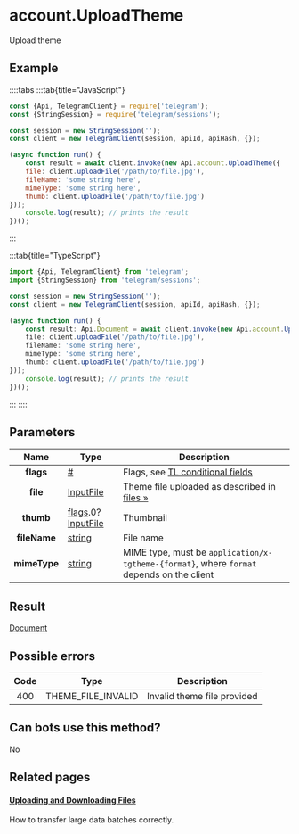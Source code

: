 # account.UploadTheme

Upload theme



## Example

::::tabs
:::tab{title="JavaScript"}
```js
const {Api, TelegramClient} = require('telegram');
const {StringSession} = require('telegram/sessions');

const session = new StringSession('');
const client = new TelegramClient(session, apiId, apiHash, {});

(async function run() {
    const result = await client.invoke(new Api.account.UploadTheme({
    file: client.uploadFile('/path/to/file.jpg'),
    fileName: 'some string here',
    mimeType: 'some string here',
    thumb: client.uploadFile('/path/to/file.jpg')
}));
    console.log(result); // prints the result
})();
```
:::

:::tab{title="TypeScript"}
```ts
import {Api, TelegramClient} from 'telegram';
import {StringSession} from 'telegram/sessions';

const session = new StringSession('');
const client = new TelegramClient(session, apiId, apiHash, {});

(async function run() {
    const result: Api.Document = await client.invoke(new Api.account.UploadTheme({
    file: client.uploadFile('/path/to/file.jpg'),
    fileName: 'some string here',
    mimeType: 'some string here',
    thumb: client.uploadFile('/path/to/file.jpg')
}));
    console.log(result); // prints the result
})();
```
:::
::::



## Parameters

| Name | Type | Description |
| :--: | ---- | ----------- |
| **flags** | [#](https://core.telegram.org/type/%23) | Flags, see [TL conditional fields](https://core.telegram.org/mtproto/TL-combinators#conditional-fields) 
| **file** | [InputFile](https://core.telegram.org/type/InputFile) | Theme file uploaded as described in [files »](https://core.telegram.org/api/files) 
| **thumb** | [flags](https://core.telegram.org/mtproto/TL-combinators#conditional-fields).0?[InputFile](https://core.telegram.org/type/InputFile) | Thumbnail 
| **fileName** | [string](https://core.telegram.org/type/string) | File name 
| **mimeType** | [string](https://core.telegram.org/type/string) | MIME type, must be `application/x-tgtheme-{format}`, where `format` depends on the client 


## Result

[Document](https://core.telegram.org/type/Document)



## Possible errors

| Code | Type | Description |
| :--: | ---- | ----------- |
| 400 | THEME\_FILE\_INVALID | Invalid theme file provided 


## Can bots use this method?

No

## Related pages

#### [Uploading and Downloading Files](https://core.telegram.org/api/files)

How to transfer large data batches correctly.





